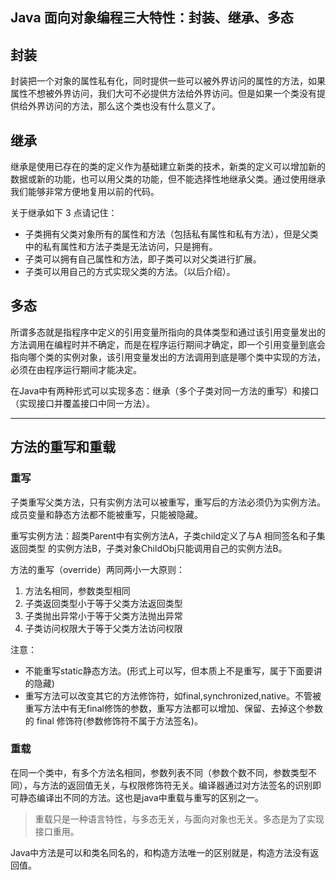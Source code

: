 
## Java 面向对象编程三大特性：封装、继承、多态

## 封装
封装把一个对象的属性私有化，同时提供一些可以被外界访问的属性的方法，如果属性不想被外界访问，我们大可不必提供方法给外界访问。但是如果一个类没有提供给外界访问的方法，那么这个类也没有什么意义了。

## 继承
继承是使用已存在的类的定义作为基础建立新类的技术，新类的定义可以增加新的数据或新的功能，也可以用父类的功能，但不能选择性地继承父类。通过使用继承我们能够非常方便地复用以前的代码。

关于继承如下 3 点请记住：
- 子类拥有父类对象所有的属性和方法（包括私有属性和私有方法），但是父类中的私有属性和方法子类是无法访问，只是拥有。
- 子类可以拥有自己属性和方法，即子类可以对父类进行扩展。
- 子类可以用自己的方式实现父类的方法。（以后介绍）。

## 多态
所谓多态就是指程序中定义的引用变量所指向的具体类型和通过该引用变量发出的方法调用在编程时并不确定，而是在程序运行期间才确定，即一个引用变量到底会指向哪个类的实例对象，该引用变量发出的方法调用到底是哪个类中实现的方法，必须在由程序运行期间才能决定。

在Java中有两种形式可以实现多态：继承（多个子类对同一方法的重写）和接口（实现接口并覆盖接口中同一方法）。

---

## 方法的重写和重载

### 重写
子类重写父类方法，只有实例方法可以被重写，重写后的方法必须仍为实例方法。成员变量和静态方法都不能被重写，只能被隐藏。

重写实例方法：超类Parent中有实例方法A，子类child定义了与A 相同签名和子集返回类型 的实例方法B，子类对象ChildObj只能调用自己的实例方法B。

方法的重写（override）两同两小一大原则：
1. 方法名相同，参数类型相同
2. 子类返回类型小于等于父类方法返回类型
3. 子类抛出异常小于等于父类方法抛出异常
4. 子类访问权限大于等于父类方法访问权限

注意：
- 不能重写static静态方法。(形式上可以写，但本质上不是重写，属于下面要讲的隐藏)
- 重写方法可以改变其它的方法修饰符，如final,synchronized,native。不管被重写方法中有无final修饰的参数，重写方法都可以增加、保留、去掉这个参数的 final 修饰符(参数修饰符不属于方法签名)。

### 重载
在同一个类中，有多个方法名相同，参数列表不同（参数个数不同，参数类型不同），与方法的返回值无关，与权限修饰符无关。编译器通过对方法签名的识别即可静态编译出不同的方法。这也是java中重载与重写的区别之一。
>重载只是一种语言特性，与多态无关，与面向对象也无关。多态是为了实现接口重用。

Java中方法是可以和类名同名的，和构造方法唯一的区别就是，构造方法没有返回值。

